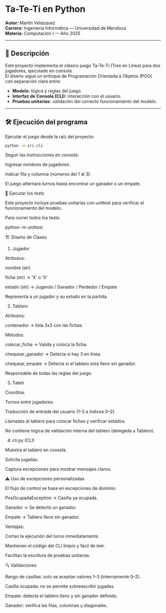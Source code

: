 # Ta-Te-Ti en Python  
**Autor:** Martín Velázquez  
**Carrera:** Ingeniería Informática — Universidad de Mendoza  
**Materia:** Computación I — Año 2025  

---

## 📌 Descripción  
Este proyecto implementa el clásico juego Ta-Te-Ti (Tres en Línea) para dos jugadores, ejecutado en consola.  
El diseño sigue un enfoque de Programación Orientada a Objetos (POO) con separación clara entre:

- **Modelo:** lógica y reglas del juego.  
- **Interfaz de Consola (CLI):** interacción con el usuario.  
- **Pruebas unitarias:** validación del correcto funcionamiento del modelo.  

---

## 🛠 Ejecución del programa  
Ejecutar el juego desde la raíz del proyecto:

```bash
python -m src.cli
```
Seguir las instrucciones en consola:

Ingresar nombres de jugadores.

Indicar fila y columna (números del 1 al 3).

El juego alternará turnos hasta encontrar un ganador o un empate.

🧪 Ejecutar los tests

Este proyecto incluye pruebas unitarias con unittest para verificar el funcionamiento del modelo.

Para correr todos los tests:

python -m unittest

🏗 Diseño de Clases
1. Jugador

Atributos:

nombre (str)

ficha (str) → 'X' o '0'

estado (str) → Jugando / Ganador / Perdedor / Empate

Representa a un jugador y su estado en la partida.

2. Tablero

Atributos:

contenedor → lista 3x3 con las fichas.

Métodos:

colocar_ficha → Valida y coloca la ficha.

chequear_ganador → Detecta si hay 3 en línea.

chequear_empate → Detecta si el tablero está lleno sin ganador.

Responsable de todas las reglas del juego.

3. Tateti

Coordina:

Turnos entre jugadores.

Traducción de entrada del usuario (1–3 a índices 0–2).

Llamadas al tablero para colocar fichas y verificar estados.

No contiene lógica de validación interna del tablero (delegada a Tablero).

4. cli.py (CLI)

Muestra el tablero en consola.

Solicita jugadas.

Captura excepciones para mostrar mensajes claros.

⚠ Uso de excepciones personalizadas

El flujo de control se basa en excepciones de dominio:

PosOcupadaException → Casilla ya ocupada.

Ganador → Se detectó un ganador.

Empate → Tablero lleno sin ganador.

Ventajas:

Cortan la ejecución del turno inmediatamente.

Mantienen el código del CLI limpio y fácil de leer.

Facilitan la escritura de pruebas unitarias.

🔍 Validaciones

Rango de casillas: solo se aceptan valores 1–3 (internamente 0–2).

Casilla ocupada: no se permite sobreescribir jugadas.

Empate: detecta el tablero lleno y sin ganador definido.

Ganador: verifica las filas, columnas y diagonales.
